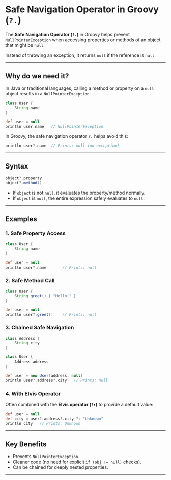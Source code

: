 # Safe Navigation Operator in Groovy (`?.`)

The **Safe Navigation Operator (`?.`)** in Groovy helps prevent `NullPointerException` when accessing properties or methods of an object that might be `null`.

Instead of throwing an exception, it returns `null` if the reference is `null`.

---

## Why do we need it?

In Java or traditional languages, calling a method or property on a `null` object results in a `NullPointerException`.

```groovy
class User {
    String name
}

def user = null
println user.name   // NullPointerException
```

In Groovy, the safe navigation operator `?.` helps avoid this:

```groovy
println user?.name  // Prints: null (no exception)
```

---

## Syntax

```groovy
object?.property
object?.method()
```

* If `object` is not `null`, it evaluates the property/method normally.
* If `object` is `null`, the entire expression safely evaluates to `null`.

---

## Examples

### 1. Safe Property Access

```groovy
class User {
    String name
}

def user = null
println user?.name       // Prints: null
```

### 2. Safe Method Call

```groovy
class User {
    String greet() { "Hello!" }
}

def user = null
println user?.greet()    // Prints: null
```

### 3. Chained Safe Navigation

```groovy
class Address {
    String city
}

class User {
    Address address
}

def user = new User(address: null)
println user?.address?.city   // Prints: null
```

### 4. With Elvis Operator

Often combined with the **Elvis operator (`?:`)** to provide a default value:

```groovy
def user = null
def city = user?.address?.city ?: "Unknown"
println city   // Prints: Unknown
```

---

## Key Benefits

* Prevents `NullPointerException`.
* Cleaner code (no need for explicit `if (obj != null)` checks).
* Can be chained for deeply nested properties.

---